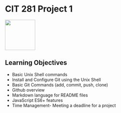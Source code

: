 # CIT 281 Project 1

<img src="images/myoctocat.jpeg" width="100">
<a href="https://pages.uoregon.edu/dhatcher/281/"> </a>

## Learning Objectives

- Basic Unix Shell commands
- Install and Configure Git using the Unix Shell
- Basic Git Commands (add, commit, push, clone)
- Github overview
- Markdown language for README files
- JavaScript ES6+ features
- Time Management- Meeting a deadline for a project
